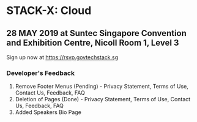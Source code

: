 # STACK-X: Cloud 

## 28 MAY 2019 at Suntec Singapore Convention and Exhibition Centre, Nicoll Room 1, Level 3

Sign up now at https://rsvp.govtechstack.sg

### Developer's Feedback
1. Remove Footer Menus (Pending) - Privacy Statement, Terms of Use, Contact Us, Feedback, FAQ
2. Deletion of Pages (Done) - Privacy Statement, Terms of Use, Contact Us, Feedback, FAQ
3. Added Speakers Bio Page



